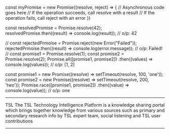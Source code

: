 const myPromise = new Promise((resolve, reject) => {
    // Asynchronous code goes here
    // If the operation succeeds, call resolve with a result
    // If the operation fails, call reject with an error
   })

   const resolvedPromise = Promise.resolve(42);
   resolvedPromise.then((result) => console.log(result)); // o/p: 42
   
   //
   const rejectedPrmoise = Promise.reject(new Error("Failed"));
   rejectedPrmoise.then((result) => console.log(error.message)); // o/p: Failed!
   // 
   const promise1 = Promise.resolve(1);
   const promise2 = Promise.resolve(2);
   Promise.all([promise1, promise2])
       .then((values) => console.log(values)); // o/p: [1, 2]

   const promise1 = new Promise((resolve) => setTimeout(resolve, 100, 'one'));
   const promise2 = new Promise((resolve) => setTimeout(resolve, 200, 'two'));
   Promise.race([promise1, promise2])
       .then((value) => console.log(value)); // o/p: one 

**************
TSL
The TSL Technology Intelligence Platform is a knowledge sharing portal which brings together knowledge from various sources such as primary and secondary research info by TSL expert team, social listening and TSL user contributions
**************

